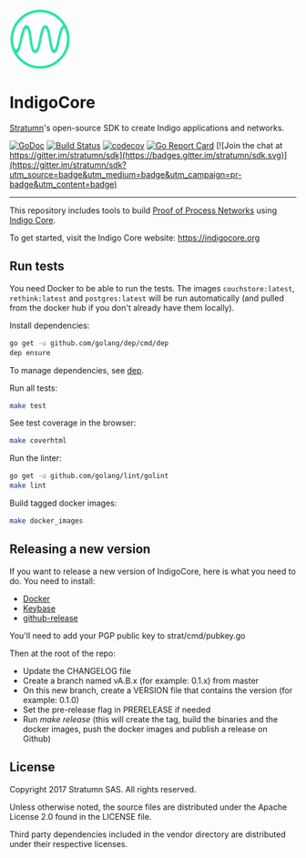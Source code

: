 [![Logo](logo.png)](https://indigocore.org)

# IndigoCore

[Stratumn](https://stratumn.com)'s open-source SDK to create Indigo applications and networks.

[![GoDoc](https://godoc.org/github.com/stratumn/go-indigocore?status.svg)](https://godoc.org/github.com/stratumn/go-indigocore)
[![Build Status](https://semaphoreci.com/api/v1/stratumn/go-indigocore/branches/master/badge.svg)](https://semaphoreci.com/stratumn/go-indigocore)
[![codecov](https://codecov.io/gh/stratumn/go-indigocore/branch/master/graph/badge.svg)](https://codecov.io/gh/stratumn/go-indigocore)
[![Go Report Card](https://goreportcard.com/badge/github.com/stratumn/go-indigocore)](https://goreportcard.com/report/github.com/stratumn/go-indigocore)
[![Join the chat at https://gitter.im/stratumn/sdk](https://badges.gitter.im/stratumn/sdk.svg)](https://gitter.im/stratumn/sdk?utm_source=badge&utm_medium=badge&utm_campaign=pr-badge&utm_content=badge)

---

This repository includes tools to build [Proof of Process Networks](https://proofofprocess.org) using [Indigo Core](https://indigocore.org).

To get started, visit the Indigo Core website:
https://indigocore.org

## Run tests

You need Docker to be able to run the tests. The images `couchstore:latest`, `rethink:latest` and
`postgres:latest` will be run automatically (and pulled from the docker hub if
you don't already have them locally).

Install dependencies:

```bash
go get -u github.com/golang/dep/cmd/dep
dep ensure
```

To manage dependencies, see [dep](https://github.com/golang/dep).

Run all tests:

```bash
make test
```

See test coverage in the browser:

```bash
make coverhtml
```

Run the linter:

```bash
go get -u github.com/golang/lint/golint
make lint
```

Build tagged docker images:

```bash
make docker_images
```

## Releasing a new version

If you want to release a new version of IndigoCore, here is what you need to do.
You need to install:

* [Docker](https://www.docker.com/)
* [Keybase](https://keybase.io/)
* [github-release](https://github.com/aktau/github-release/releases/)

You'll need to add your PGP public key to strat/cmd/pubkey.go

Then at the root of the repo:

* Update the CHANGELOG file
* Create a branch named vA.B.x (for example: 0.1.x) from master
* On this new branch, create a VERSION file that contains the version (for example: 0.1.0)
* Set the pre-release flag in PRERELEASE if needed
* Run _make release_ (this will create the tag, build the binaries and the docker images, push the docker images and publish a release on Github)

## License

Copyright 2017 Stratumn SAS. All rights reserved.

Unless otherwise noted, the source files are distributed under the Apache
License 2.0 found in the LICENSE file.

Third party dependencies included in the vendor directory are distributed under
their respective licenses.
